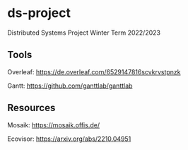 # ds-project
Distributed Systems Project Winter Term 2022/2023

## Tools

Overleaf: https://de.overleaf.com/6529147816scvkrvstpnzk

Gantt: https://github.com/ganttlab/ganttlab

## Resources

Mosaik: https://mosaik.offis.de/

Ecovisor: https://arxiv.org/abs/2210.04951

